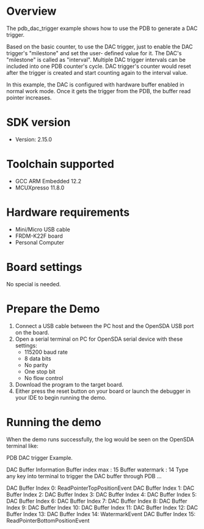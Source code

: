 Overview
========

The pdb_dac_trigger example shows how to use the PDB to generate a DAC trigger.

Based on the basic counter, to use the DAC trigger, just to enable the DAC trigger's "milestone" and set the user-
defined value for it.
The DAC's "milestone" is called as "interval". Multiple DAC trigger intervals can be included into one PDB counter's cycle.
DAC trigger's counter would reset after the trigger is created and start counting again to the interval value.

In this example, the DAC is configured with hardware buffer enabled in normal work mode. Once it gets the trigger from 
the PDB, the buffer read pointer increases.

SDK version
===========
- Version: 2.15.0

Toolchain supported
===================
- GCC ARM Embedded  12.2
- MCUXpresso  11.8.0

Hardware requirements
=====================
- Mini/Micro USB cable
- FRDM-K22F board
- Personal Computer

Board settings
==============
No special is needed.

Prepare the Demo
================
1.  Connect a USB cable between the PC host and the OpenSDA USB port on the board.
2.  Open a serial terminal on PC for OpenSDA serial device with these settings:
    - 115200 baud rate
    - 8 data bits
    - No parity
    - One stop bit
    - No flow control
3.  Download the program to the target board.
4.  Either press the reset button on your board or launch the debugger in your IDE to begin running the demo.

Running the demo
================
When the demo runs successfully, the log would be seen on the OpenSDA terminal like:

PDB DAC trigger Example.

DAC Buffer Information
          Buffer index max  : 15
          Buffer watermark  : 14
Type any key into terminal to trigger the DAC buffer through PDB ...

DAC Buffer Index  0: ReadPointerTopPositionEvent
DAC Buffer Index  1:
DAC Buffer Index  2:
DAC Buffer Index  3:
DAC Buffer Index  4:
DAC Buffer Index  5:
DAC Buffer Index  6:
DAC Buffer Index  7:
DAC Buffer Index  8:
DAC Buffer Index  9:
DAC Buffer Index 10:
DAC Buffer Index 11:
DAC Buffer Index 12:
DAC Buffer Index 13:
DAC Buffer Index 14: WatermarkEvent
DAC Buffer Index 15: ReadPointerBottomPositionEvent
